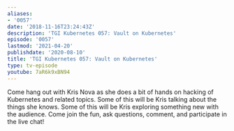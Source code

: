 ```yaml
---
aliases:
- '0057'
date: '2018-11-16T23:24:43Z'
description: 'TGI Kubernetes 057: Vault on Kubernetes'
episode: '0057'
lastmod: '2021-04-20'
publishdate: '2020-08-10'
title: 'TGI Kubernetes 057: Vault on Kubernetes'
type: tv-episode
youtube: 7aR6k9xBN94
---
```


Come hang out with Kris Nova as she does a bit of hands on hacking of Kubernetes and related topics. Some of this will be Kris talking about the things she knows. Some of this will be Kris exploring something new with the audience. Come join the fun, ask questions, comment, and participate in the live chat!